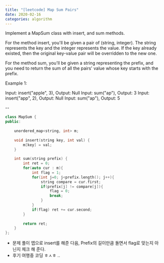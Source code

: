 ```yaml
---
title: "[leetcode] Map Sum Pairs"
date: 2020-02-16
categories: algorithm
---
```


Implement a MapSum class with insert, and sum methods.

For the method insert, you'll be given a pair of (string, integer). The string represents the key and the integer represents the value. If the key already existed, then the original key-value pair will be overridden to the new one.

For the method sum, you'll be given a string representing the prefix, and you need to return the sum of all the pairs' value whose key starts with the prefix.

Example 1:

Input: insert("apple", 3), Output: Null
Input: sum("ap"), Output: 3
Input: insert("app", 2), Output: Null
Input: sum("ap"), Output: 5


--

```c++
class MapSum {
public:
    
    unordered_map<string, int> m;
    
    void insert(string key, int val) {
        m[key] = val;
    }
    
    int sum(string prefix) {
        int ret = 0;
        for(auto cur : m){
            int flag = 1;
            for(int j=0; j<prefix.length(); j++){
                string compare = cur.first;
                if(prefix[j] != compare[j]){
                    flag = 0;
                    break;
                }
            }
            if(flag) ret += cur.second;
        }
        
        return ret;
    }
};

```

- 문제 풀이
    맵으로 insert를 해준 다음,
    Prefix의 길이만큼 돌면서 flag로 맞는지 아닌지 체크 해 준다.
- 후기
    여행중 코딩 ㅎㅅㅎ ..